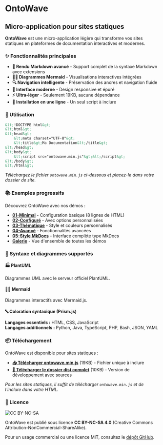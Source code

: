 # OntoWave

<div id="lang-fr" class="lang-content">

## Micro-application pour sites statiques

**OntoWave** est une micro-application légère qui transforme vos sites statiques en plateformes de documentation interactives et modernes.

### ✨ Fonctionnalités principales

- **📝 Rendu Markdown avancé** - Support complet de la syntaxe Markdown avec extensions
- **🧜‍♀️ Diagrammes Mermaid** - Visualisations interactives intégrées
- **🔍 Navigation intelligente** - Préservation des ancres et navigation fluide
- **🎨 Interface moderne** - Design responsive et épuré
- **⚡ Ultra-léger** - Seulement 19KB, aucune dépendance
- **🚀 Installation en une ligne** - Un seul script à inclure

### 🎯 Utilisation

```html
&lt;!DOCTYPE html&gt;
&lt;html&gt;
&lt;head&gt;
    &lt;meta charset="UTF-8"&gt;
    &lt;title&gt;Ma Documentation&lt;/title&gt;
&lt;/head&gt;
&lt;body&gt;
    &lt;script src="ontowave.min.js"&gt;&lt;/script&gt;
&lt;/body&gt;
&lt;/html&gt;
```

*Téléchargez le fichier `ontowave.min.js` ci-dessous et placez-le dans votre dossier de site.*

### 📚 Exemples progressifs

Découvrez OntoWave avec nos démos :

- [**01-Minimal**](01-minimal.html) - Configuration basique (8 lignes de HTML)
- [**02-Configuré**](02-basic-config.html) - Avec options personnalisées
- [**03-Thématique**](03-dark-theme.html) - Style et couleurs personnalisés
- [**04-Avancé**](04-advanced-config.html) - Fonctionnalités avancées
- [**05-Style MkDocs**](05-mkdocs-style.html) - Interface complète type MkDocs
- [**Galerie**](gallery.html) - Vue d'ensemble de toutes les démos

### 🎨 Syntaxe et diagrammes supportés

#### 🏭 PlantUML
Diagrammes UML avec le serveur officiel PlantUML.

#### 🧜‍♀️ Mermaid  
Diagrammes interactifs avec Mermaid.js.

#### 🔤 Coloration syntaxique (Prism.js)
**Langages essentiels :** HTML, CSS, JavaScript  
**Langages additionnels :** Python, Java, TypeScript, PHP, Bash, JSON, YAML

### 📦 Téléchargement

OntoWave est disponible pour sites statiques :

- **[📥 Télécharger ontowave.min.js](ontowave.min.js)** (19KB) - Fichier unique à inclure
- **[📁 Télécharger le dossier dist complet](dist.tar.gz)** (10KB) - Version de développement avec sources

*Pour les sites statiques, il suffit de télécharger `ontowave.min.js` et de l'inclure dans votre HTML.*

### 📝 Licence

![CC BY-NC-SA](https://i.creativecommons.org/l/by-nc-sa/4.0/88x31.png)

OntoWave est publié sous licence **CC BY-NC-SA 4.0** (Creative Commons Attribution-NonCommercial-ShareAlike).

Pour un usage commercial ou une licence MIT, consultez le [dépôt GitHub](https://github.com/stephane-klein/OntoWave).

</div>

<div id="lang-en" class="lang-content" style="display: none;">

## Micro-application for static sites

**OntoWave** is a lightweight micro-application that transforms your static sites into interactive and modern documentation platforms.

### ✨ Key Features

- **📝 Advanced Markdown rendering** - Full Markdown syntax support with extensions
- **🧜‍♀️ Mermaid diagrams** - Integrated interactive visualizations
- **🔍 Smart navigation** - Anchor preservation and smooth navigation
- **🎨 Modern interface** - Responsive and clean design
- **⚡ Ultra-lightweight** - Only 19KB, zero dependencies
- **🚀 One-line installation** - Single script include

### 🎯 Usage

```html
&lt;!DOCTYPE html&gt;
&lt;html&gt;
&lt;head&gt;
    &lt;meta charset="UTF-8"&gt;
    &lt;title&gt;My Documentation&lt;/title&gt;
&lt;/head&gt;
&lt;body&gt;
    &lt;script src="ontowave.min.js"&gt;&lt;/script&gt;
&lt;/body&gt;
&lt;/html&gt;
```

*Download the `ontowave.min.js` file below and place it in your site folder.*

### 📚 Progressive Examples

Discover OntoWave with our demos:

- [**01-Minimal**](01-minimal.html) - Basic setup (8 lines of HTML)
- [**02-Configured**](02-basic-config.html) - With custom options
- [**03-Themed**](03-dark-theme.html) - Custom styles and colors
- [**04-Advanced**](04-advanced-config.html) - Advanced features
- [**05-MkDocs Style**](05-mkdocs-style.html) - Complete MkDocs-like interface
- [**Gallery**](gallery.html) - Overview of all demos

### 🎨 Supported Syntax and Diagrams

#### 🏭 PlantUML
UML diagrams with official PlantUML server.

#### 🧜‍♀️ Mermaid  
Interactive diagrams with Mermaid.js.

#### 🔤 Syntax Highlighting (Prism.js)
**Essential languages:** HTML, CSS, JavaScript  
**Additional languages:** Python, Java, TypeScript, PHP, Bash, JSON, YAML

### 📦 Download

OntoWave is available for static sites:

- **[📥 Download ontowave.min.js](ontowave.min.js)** (19KB) - Single file to include
- **[📁 Download complete dist folder](dist.tar.gz)** (10KB) - Development version with sources

*For static sites, just download `ontowave.min.js` and include it in your HTML.*

### 📝 License

![CC BY-NC-SA](https://i.creativecommons.org/l/by-nc-sa/4.0/88x31.png)

OntoWave is released under **CC BY-NC-SA 4.0** (Creative Commons Attribution-NonCommercial-ShareAlike) license.

For commercial use or MIT license, check the [GitHub repository](https://github.com/stephane-klein/OntoWave).

</div>
